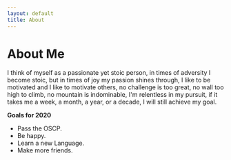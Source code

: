 ```yaml
---
layout: default
title: About
---
```

# About Me

<p>I think of myself as a passionate yet stoic person, in times of adversity I become stoic, but in times of joy my passion shines through, I like to be motivated and I like to motivate others, no challenge is too great, no wall too high to climb, no mountain is indominable, I'm relentless in my pursuit, if it takes me a week, a month, a year, or a decade, I will still achieve my goal.</p>

<p>
<b>Goals for 2020</b>
<ul>
  <li>Pass the OSCP.</li>
  <li>Be happy.</li>
  <li>Learn a new Language.</li>
  <li>Make more friends.</li>
</ul>
</p>
